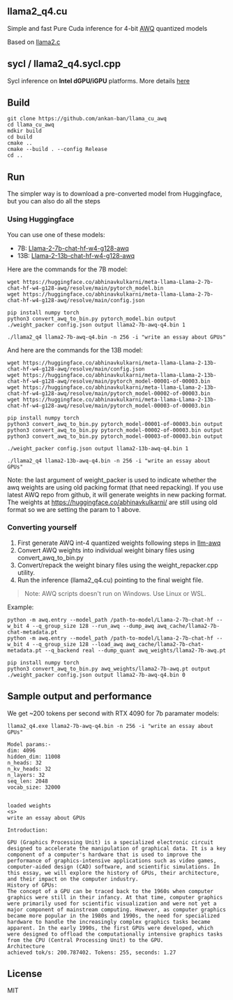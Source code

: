 ## llama2_q4.cu

Simple and fast Pure Cuda inference for 4-bit [AWQ](https://github.com/mit-han-lab/llm-awq) quantized models

Based on [llama2.c](https://github.com/karpathy/llama2.c)

## sycl / llama2_q4.sycl.cpp
Sycl inference on **Intel dGPU/iGPU** platforms. More details [here](./sycl)

## Build

```
git clone https://github.com/ankan-ban/llama_cu_awq
cd llama_cu_awq
mdkir build
cd build
cmake ..
cmake --build . --config Release
cd ..
```

## Run

The simpler way is to download a pre-converted model from Huggingface, but you can also do all the steps

### Using Huggingface

You can use one of these models:

* 7B: [Llama-2-7b-chat-hf-w4-g128-awq](https://huggingface.co/abhinavkulkarni/meta-llama-Llama-2-7b-chat-hf-w4-g128-awq)
* 13B: [Llama-2-13b-chat-hf-w4-g128-awq](https://huggingface.co/abhinavkulkarni/meta-llama-Llama-2-13b-chat-hf-w4-g128-awq)

Here are the commands for the 7B model:

```
wget https://huggingface.co/abhinavkulkarni/meta-llama-Llama-2-7b-chat-hf-w4-g128-awq/resolve/main/pytorch_model.bin
wget https://huggingface.co/abhinavkulkarni/meta-llama-Llama-2-7b-chat-hf-w4-g128-awq/resolve/main/config.json

pip install numpy torch
python3 convert_awq_to_bin.py pytorch_model.bin output
./weight_packer config.json output llama2-7b-awq-q4.bin 1

./llama2_q4 llama2-7b-awq-q4.bin -n 256 -i "write an essay about GPUs"
```

And here are the commands for the 13B model:

```
wget https://huggingface.co/abhinavkulkarni/meta-llama-Llama-2-13b-chat-hf-w4-g128-awq/resolve/main/config.json
wget https://huggingface.co/abhinavkulkarni/meta-llama-Llama-2-13b-chat-hf-w4-g128-awq/resolve/main/pytorch_model-00001-of-00003.bin
wget https://huggingface.co/abhinavkulkarni/meta-llama-Llama-2-13b-chat-hf-w4-g128-awq/resolve/main/pytorch_model-00002-of-00003.bin
wget https://huggingface.co/abhinavkulkarni/meta-llama-Llama-2-13b-chat-hf-w4-g128-awq/resolve/main/pytorch_model-00003-of-00003.bin

pip install numpy torch
python3 convert_awq_to_bin.py pytorch_model-00001-of-00003.bin output
python3 convert_awq_to_bin.py pytorch_model-00002-of-00003.bin output
python3 convert_awq_to_bin.py pytorch_model-00003-of-00003.bin output

./weight_packer config.json output llama2-13b-awq-q4.bin 1

./llama2_q4 llama2-13b-awq-q4.bin -n 256 -i "write an essay about GPUs"
```
Note: the last argument of weight_packer is used to indicate whether the awq weights are using old packing format (that need repacking). If you use latest AWQ repo from github, it will generate weights in new packing format. The weights at https://huggingface.co/abhinavkulkarni/ are still using old format so we are setting the param to 1 above.


### Converting yourself

1. First generate AWQ int-4 quantized weights following steps in [llm-awq](https://github.com/mit-han-lab/llm-awq)
2. Convert AWQ weights into individual weight binary files using convert_awq_to_bin.py
3. Convert/repack the weight binary files using the weight_repacker.cpp utility.
4. Run the inference (llama2_q4.cu) pointing to the final weight file.

> Note: AWQ scripts doesn't run on Windows. Use Linux or WSL.

Example:

```
python -m awq.entry --model_path /path-to-model/Llama-2-7b-chat-hf --w_bit 4 --q_group_size 128 --run_awq --dump_awq awq_cache/llama2-7b-chat-metadata.pt
python -m awq.entry --model_path /path-to-model/Llama-2-7b-chat-hf --w_bit 4 --q_group_size 128 --load_awq awq_cache/llama2-7b-chat-metadata.pt --q_backend real --dump_quant awq_weights/llama2-7b-awq.pt

pip install numpy torch
python3 convert_awq_to_bin.py awq_weights/llama2-7b-awq.pt output
./weight_packer config.json output llama2-7b-awq-q4.bin 0
```


## Sample output and performance

We get ~200 tokens per second with RTX 4090 for 7b paramater models:

```
llama2_q4.exe llama2-7b-awq-q4.bin -n 256 -i "write an essay about GPUs"

Model params:-
dim: 4096
hidden_dim: 11008
n_heads: 32
n_kv_heads: 32
n_layers: 32
seq_len: 2048
vocab_size: 32000


loaded weights
<s>
write an essay about GPUs

Introduction:

GPU (Graphics Processing Unit) is a specialized electronic circuit designed to accelerate the manipulation of graphical data. It is a key component of a computer's hardware that is used to improve the performance of graphics-intensive applications such as video games, computer-aided design (CAD) software, and scientific simulations. In this essay, we will explore the history of GPUs, their architecture, and their impact on the computer industry.
History of GPUs:
The concept of a GPU can be traced back to the 1960s when computer graphics were still in their infancy. At that time, computer graphics were primarily used for scientific visualization and were not yet a major component of mainstream computing. However, as computer graphics became more popular in the 1980s and 1990s, the need for specialized hardware to handle the increasingly complex graphics tasks became apparent. In the early 1990s, the first GPUs were developed, which were designed to offload the computationally intensive graphics tasks from the CPU (Central Processing Unit) to the GPU.
Architecture
achieved tok/s: 200.787402. Tokens: 255, seconds: 1.27
```

## License

MIT
